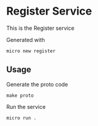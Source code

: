 # Register Service

This is the Register service

Generated with

```
micro new register
```

## Usage

Generate the proto code

```
make proto
```

Run the service

```
micro run .
```